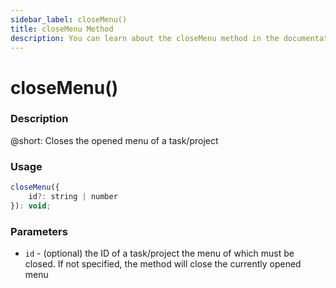 ```yaml
---
sidebar_label: closeMenu()
title: closeMenu Method
description: You can learn about the closeMenu method in the documentation of the DHTMLX JavaScript To Do List library. Browse developer guides and API reference, try out code examples and live demos, and download a free 30-day evaluation version of DHTMLX To Do List.
---
```


# closeMenu()

### Description

@short: Closes the opened menu of a task/project

### Usage

~~~js
closeMenu({
    id?: string | number
}): void;
~~~

### Parameters

- `id` - (optional) the ID of a task/project the menu of which must be closed. If not specified, the method will close the currently opened menu
